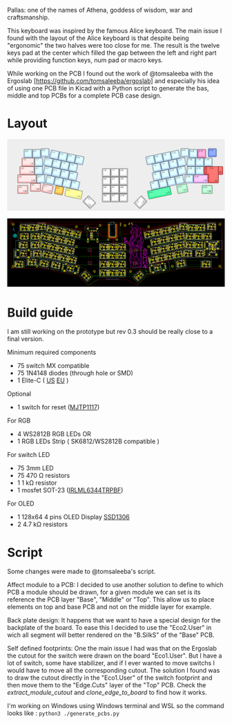 Pallas: one of the names of Athena, goddess of wisdom, war and craftsmanship.

This keyboard was inspired by the famous Alice keyboard.
The main issue I found with the layout of the Alice keyboard is that despite being "ergonomic" the two halves were too close for me. The result is the twelve keys pad at the center which filled the gap between the left and right part while providing function keys, num pad or macro keys.

While working on the PCB I found out the work of @tomsaleeba with the Ergoslab [https://github.com/tomsaleeba/ergoslab] and especially his idea of using one PCB file in Kicad with a Python script to generate the bas, middle and top PCBs for a complete PCB case design.


# Layout

![Layout](https://github.com/Ciaanh/keyboards/blob/main/Pallas/Layout.png?raw=true)

![PCB](https://github.com/Ciaanh/keyboards/blob/main/Pallas/PCB.png?raw=true)

# Build guide

I am still working on the prototype but rev 0.3 should be really close to a final version.

Minimum required components

- 75 switch MX compatible
- 75 1N4148 diodes (through hole or SMD)
- 1 Elite-C  ( [US](https://keeb.io/collections/frontpage/products/elite-c-low-profile-version-usb-c-pro-micro-replacement-atmega32u4) [EU](https://splitkb.com/products/elite-c-low-profile-rev4-microcontroller) )

Optional

- 1 switch for reset ([MJTP1117](https://fr.farnell.com/apem/mjtp1117/tactile-sw-spst-0-05a-12vdc-th/dp/2858318?ost=mjtp1117))

For RGB

- 4 WS2812B RGB LEDs
OR
- 1 RGB LEDs Strip ( SK6812/WS2812B compatible )

For switch LED

- 75 3mm LED
- 75 470 Ω resistors
- 1 1 kΩ resistor
- 1 mosfet SOT-23 ([IRLML6344TRPBF](https://fr.farnell.com/infineon/irlml6344trpbf/mosfet-canal-n-30v-6-3a-sot23/dp/1857299))

For OLED

- 1 128x64 4 pins OLED Display [SSD1306](https://splitkb.com/products/oled-display)
- 2 4.7 kΩ resistors


# Script

Some changes were made to @tomsaleeba's script.

Affect module to a PCB:
I decided to use another solution to define to which PCB a module should be drawn, for a given module we can set is its reference the PCB layer "Base", "Middle" or "Top".
This allow us to place elements on top and base PCB and not on the middle layer for example.

Back plate design:
It happens that we want to have a special design for the backplate of the board.
To ease this I decided to use the "Eco2.User" in wich all segment will better rendered on the "B.SilkS" of the "Base" PCB.

Self defined footprints:
One the main issue I had was that on the Ergoslab the cutout for the switch were drawn on the board "Eco1.User". But I have a lot of switch, some have stabilizer, and if I ever wanted to move switchs I would have to move all the corresponding cutout.
The solution I found was to draw the cutout directly in the "Eco1.User" of the switch footprint and then move them to the "Edge.Cuts" layer of the "Top" PCB. Check the *extract_module_cutout* and *clone_edge_to_board* to find how it works.

I'm working on Windows using Windows terminal and WSL so the command looks like :
    ``python3 ./generate_pcbs.py``